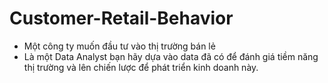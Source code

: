# Customer-Retail-Behavior
- Một công ty muốn đầu tư vào thị trường bán lẻ
- Là một Data Analyst bạn hãy dựa vào data đã có để đánh giá tiềm năng thị trường và lên chiến lược để phát triển kinh doanh này.
